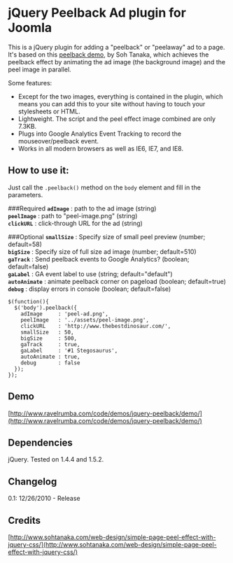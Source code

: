 # jQuery Peelback Ad plugin for Joomla
This is a jQuery plugin for adding a "peelback" or "peelaway" ad to a page. It's based on this [peelback demo](http://www.sohtanaka.com/web-design/simple-page-peel-effect-with-jquery-css/), by Soh Tanaka, which achieves the peelback effect by animating the ad image (the background image) and the peel image in parallel.

Some features:

* Except for the two images, everything is contained in the plugin, which means you can add this to your site without having to touch your stylesheets or HTML.
* Lightweight. The script and the peel effect image combined are only 7.3KB.
* Plugs into Google Analytics Event Tracking to record the mouseover/peelback event.
* Works in all modern browsers as well as IE6, IE7, and IE8.

## How to use it:
Just call the `.peelback()` method on the `body` element and fill in the parameters.

###Required
**`adImage`** : path to the ad image (string)  
**`peelImage`** : path to "peel-image.png" (string)  
**`clickURL`** : click-through URL for the ad (string)

###Optional
**`smallSize`** : Specify size of small peel preview (number; default=58)  
**`bigSize`** : Specify size of full size ad image (number; default=510)  
**`gaTrack`** : Send peelback events to Google Analytics? (boolean; default=false)  
**`gaLabel`** : GA event label to use (string; default="default")  
**`autoAnimate`** : animate peelback corner on pageload (boolean; default=true)   
**`debug`** : display errors in console (boolean; default=false) 
    
    $(function(){
      $('body').peelback({
        adImage     : 'peel-ad.png',
        peelImage   : '../assets/peel-image.png',
        clickURL    : 'http://www.thebestdinosaur.com/',
        smallSize   : 50,
        bigSize     : 500,
        gaTrack     : true,
        gaLabel     : '#1 Stegosaurus',
        autoAnimate : true,
        debug       : false 
      });
    });
    
## Demo
[http://www.ravelrumba.com/code/demos/jquery-peelback/demo/](http://www.ravelrumba.com/code/demos/jquery-peelback/demo/)

## Dependencies
jQuery. Tested on 1.4.4 and 1.5.2.

## Changelog  
0.1: 12/26/2010 - Release

## Credits
[http://www.sohtanaka.com/web-design/simple-page-peel-effect-with-jquery-css/](http://www.sohtanaka.com/web-design/simple-page-peel-effect-with-jquery-css/)